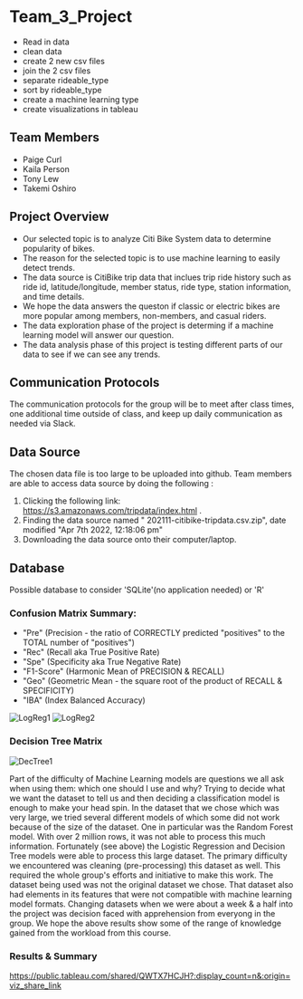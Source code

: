 # Team_3_Project

* Read in data
* clean data
* create 2 new csv files 
* join the 2 csv files
* separate rideable_type
* sort by rideable_type
* create a machine learning type
* create visualizations in tableau


## Team Members
* Paige Curl
* Kaila Person
* Tony Lew
* Takemi Oshiro

## Project Overview
- Our selected topic is to analyze Citi Bike System data to determine popularity of bikes. 
- The reason for the selected topic is to use machine learning to easily detect trends. 
- The data source is CitiBike trip data that inclues trip ride history such as ride id, latitude/longitude, member status, ride type, station information, and time details. 
- We hope the data answers the queston if classic or electric bikes are more popular among members, non-members, and casual riders.
- The data exploration phase of the project is determing if a machine learning model will answer our question. 
- The data analysis phase of this project is testing different parts of our data to see if we can see any trends.

## Communication Protocols 
The communication protocols for the group will be to meet after class times, one additional time outside of class, and keep up daily communication as needed via Slack.

## Data Source 
The chosen data file is too large to be uploaded into github. Team members are able to access data source by doing the following :
1. Clicking the following link: https://s3.amazonaws.com/tripdata/index.html .
2. Finding the data source named " 202111-citibike-tripdata.csv.zip", date modified "Apr 7th 2022, 12:18:06 pm" 
3. Downloading the data source onto their computer/laptop.

## Database
Possible database to consider 'SQLite'(no application needed) or 'R'

### Confusion Matrix Summary:
* "Pre" (Precision - the ratio of CORRECTLY predicted "positives" to the TOTAL number of "positives")
* "Rec" (Recall aka True Positive Rate)
* "Spe" (Specificity aka True Negative Rate)
* "F1-Score" (Harmonic Mean of PRECISION & RECALL)
* "Geo" (Geometric Mean - the square root of the product of RECALL & SPECIFICITY)
* "IBA" (Index Balanced Accuracy)

![LogReg1](https://user-images.githubusercontent.com/99851509/184422908-678fdbcc-7c3c-4ad3-85f5-46814167f940.png)
![LogReg2](https://user-images.githubusercontent.com/99851509/184422965-32514464-56b4-4917-8f68-9f2c0063e01e.png)

### Decision Tree Matrix 
![DecTree1](https://user-images.githubusercontent.com/99851509/184423079-a97b5a2f-0ea0-4bcc-9149-ef5ba89074e2.png)

Part of the difficulty of Machine Learning models are questions we all ask when using them: which one should I use and why?  Trying to decide what we want the dataset to tell us and then deciding a classification model is enough to make your head spin.  In the dataset that we chose which was very large, we tried several different models of which some did not work because of the size of the dataset.  One in particular was the Random Forest model.  With over 2 million rows, it was not able to process this much information.  Fortunately (see above) the Logistic Regression and Decision Tree models were able to process this large dataset.
The primary difficulty we encountered was cleaning (pre-processing) this dataset as well.  This required the whole group's efforts and initiative to make this work.  The dataset being used was not the original dataset we chose.  That dataset also had elements in its features that were not compatible with machine learning model formats.  Changing datasets when we were about a week & a half into the project was decision faced with apprehension from everyong in the group.  We hope the above results show some of the range of knowledge gained from the workload from this course.

### Results & Summary

https://public.tableau.com/shared/QWTX7HCJH?:display_count=n&:origin=viz_share_link

